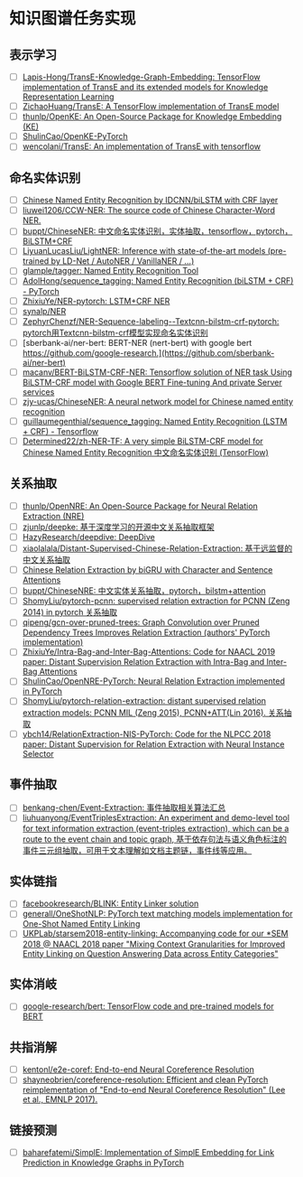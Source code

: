 # 知识图谱任务实现

## 表示学习

- [ ] [Lapis-Hong/TransE-Knowledge-Graph-Embedding: TensorFlow implementation of TransE and its extended models for Knowledge Representation Learning](https://github.com/Lapis-Hong/TransE-Knowledge-Graph-Embedding)
- [ ] [ZichaoHuang/TransE: A TensorFlow implementation of TransE model](https://github.com/ZichaoHuang/TransE)
- [ ] [thunlp/OpenKE: An Open-Source Package for Knowledge Embedding (KE)](https://github.com/thunlp/OpenKE)
- [ ] [ShulinCao/OpenKE-PyTorch](https://github.com/ShulinCao/OpenKE-PyTorch)
- [ ] [wencolani/TransE: An implementation of TransE with tensorflow](https://github.com/wencolani/TransE)

## 命名实体识别

- [ ] [Chinese Named Entity Recognition by IDCNN/biLSTM with CRF layer](https://github.com/crownpku/Information-Extraction-Chinese/tree/master/NER_IDCNN_CRF)
- [ ] [liuwei1206/CCW-NER: The source code of Chinese Character-Word NER.](https://github.com/liuwei1206/CCW-NER)
- [ ] [buppt/ChineseNER: 中文命名实体识别，实体抽取，tensorflow，pytorch，BiLSTM+CRF](https://github.com/buppt/ChineseNER)
- [ ] [LiyuanLucasLiu/LightNER: Inference with state-of-the-art models (pre-trained by LD-Net / AutoNER / VanillaNER / ...)](https://github.com/LiyuanLucasLiu/LightNER)
- [ ] [glample/tagger: Named Entity Recognition Tool](https://github.com/glample/tagger)
- [ ] [AdolHong/sequence_tagging: Named Entity Recognition (biLSTM + CRF) - PyTorch](https://github.com/AdolHong/sequence_tagging)
- [ ] [ZhixiuYe/NER-pytorch: LSTM+CRF NER](https://github.com/ZhixiuYe/NER-pytorch)
- [ ] [synalp/NER](https://github.com/synalp/NER)
- [ ] [ZephyrChenzf/NER-Sequence-labeling--Textcnn-bilstm-crf-pytorch: pytorch用Textcnn-bilstm-crf模型实现命名实体识别](https://github.com/ZephyrChenzf/NER-Sequence-labeling--Textcnn-bilstm-crf-pytorch)
- [ ] [sberbank-ai/ner-bert: BERT-NER (nert-bert) with google bert https://github.com/google-research.](https://github.com/sberbank-ai/ner-bert)
- [ ] [macanv/BERT-BiLSTM-CRF-NER: Tensorflow solution of NER task Using BiLSTM-CRF model with Google BERT Fine-tuning And private Server services](https://github.com/macanv/BERT-BiLSTM-CRF-NER)
- [ ] [zjy-ucas/ChineseNER: A neural network model for Chinese named entity recognition](https://github.com/zjy-ucas/ChineseNER)
- [ ] [guillaumegenthial/sequence_tagging: Named Entity Recognition (LSTM + CRF) - Tensorflow](https://github.com/guillaumegenthial/sequence_tagging)
- [ ] [Determined22/zh-NER-TF: A very simple BiLSTM-CRF model for Chinese Named Entity Recognition 中文命名实体识别 (TensorFlow)](https://github.com/Determined22/zh-NER-TF)

## 关系抽取

- [ ] [thunlp/OpenNRE: An Open-Source Package for Neural Relation Extraction (NRE)](https://github.com/thunlp/OpenNRE)
- [ ] [zjunlp/deepke: 基于深度学习的开源中文关系抽取框架](https://github.com/zjunlp/deepke)
- [ ] [HazyResearch/deepdive: DeepDive](https://github.com/HazyResearch/deepdive)
- [ ] [xiaolalala/Distant-Supervised-Chinese-Relation-Extraction: 基于远监督的中文关系抽取](https://github.com/xiaolalala/Distant-Supervised-Chinese-Relation-Extraction)
- [ ] [Chinese Relation Extraction by biGRU with Character and Sentence Attentions](https://github.com/crownpku/Information-Extraction-Chinese/tree/master/RE_BGRU_2ATT)
- [ ] [buppt/ChineseNRE: 中文实体关系抽取，pytorch，bilstm+attention](https://github.com/buppt/ChineseNRE)
- [ ] [ShomyLiu/pytorch-pcnn: supervised relation extraction for PCNN (Zeng 2014) in pytorch 关系抽取](https://github.com/ShomyLiu/pytorch-pcnn)
- [ ] [qipeng/gcn-over-pruned-trees: Graph Convolution over Pruned Dependency Trees Improves Relation Extraction (authors' PyTorch implementation)](https://github.com/qipeng/gcn-over-pruned-trees)
- [ ] [ZhixiuYe/Intra-Bag-and-Inter-Bag-Attentions: Code for NAACL 2019 paper: Distant Supervision Relation Extraction with Intra-Bag and Inter-Bag Attentions](https://github.com/ZhixiuYe/Intra-Bag-and-Inter-Bag-Attentions)
- [ ] [ShulinCao/OpenNRE-PyTorch: Neural Relation Extraction implemented in PyTorch](https://github.com/ShulinCao/OpenNRE-PyTorch)
- [ ] [ShomyLiu/pytorch-relation-extraction: distant supervised relation extraction models: PCNN MIL (Zeng 2015), PCNN+ATT(Lin 2016). 关系抽取](https://github.com/ShomyLiu/pytorch-relation-extraction)
- [ ] [ybch14/RelationExtraction-NIS-PyTorch: Code for the NLPCC 2018 paper: Distant Supervision for Relation Extraction with Neural Instance Selector](https://github.com/ybch14/RelationExtraction-NIS-PyTorch)

## 事件抽取

- [ ] [benkang-chen/Event-Extraction: 事件抽取相关算法汇总](https://github.com/benkang-chen/Event-Extraction)
- [ ] [liuhuanyong/EventTriplesExtraction: An experiment and demo-level tool for text information extraction (event-triples extraction), which can be a route to the event chain and topic graph, 基于依存句法与语义角色标注的事件三元组抽取，可用于文本理解如文档主题链，事件线等应用。](https://github.com/liuhuanyong/EventTriplesExtraction)

## 实体链指

- [ ] [facebookresearch/BLINK: Entity Linker solution](https://github.com/facebookresearch/BLINK)
- [ ] [generall/OneShotNLP: PyTorch text matching models implementation for One-Shot Named Entity Linking](https://github.com/generall/OneShotNLP)
- [ ] [UKPLab/starsem2018-entity-linking: Accompanying code for our *SEM 2018 @ NAACL 2018 paper "Mixing Context Granularities for Improved Entity Linking on Question Answering Data across Entity Categories"](https://github.com/UKPLab/starsem2018-entity-linking)

## 实体消岐

- [ ] [google-research/bert: TensorFlow code and pre-trained models for BERT](https://github.com/google-research/bert)

## 共指消解

- [ ] [kentonl/e2e-coref: End-to-end Neural Coreference Resolution](https://github.com/kentonl/e2e-coref)
- [ ] [shayneobrien/coreference-resolution: Efficient and clean PyTorch reimplementation of "End-to-end Neural Coreference Resolution" (Lee et al., EMNLP 2017).](https://github.com/shayneobrien/coreference-resolution)

## 链接预测

- [ ] [baharefatemi/SimplE: Implementation of SimplE Embedding for Link Prediction in Knowledge Graphs in PyTorch](https://github.com/baharefatemi/SimplE)
